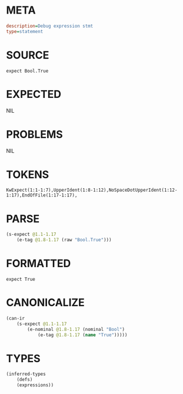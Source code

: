 # META
~~~ini
description=Debug expression stmt
type=statement
~~~
# SOURCE
~~~roc
expect Bool.True
~~~
# EXPECTED
NIL
# PROBLEMS
NIL
# TOKENS
~~~zig
KwExpect(1:1-1:7),UpperIdent(1:8-1:12),NoSpaceDotUpperIdent(1:12-1:17),EndOfFile(1:17-1:17),
~~~
# PARSE
~~~clojure
(s-expect @1.1-1.17
	(e-tag @1.8-1.17 (raw "Bool.True")))
~~~
# FORMATTED
~~~roc
expect True
~~~
# CANONICALIZE
~~~clojure
(can-ir
	(s-expect @1.1-1.17
		(e-nominal @1.8-1.17 (nominal "Bool")
			(e-tag @1.8-1.17 (name "True")))))
~~~
# TYPES
~~~clojure
(inferred-types
	(defs)
	(expressions))
~~~
